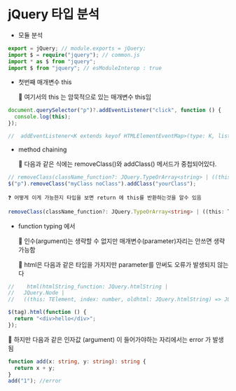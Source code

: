 # jQuery 타입 분석

- 모듈 분석

```ts
export = jQuery; // module.exports = jQuery;
import $ = require("jquery"); // common.js
import * as $ from "jquery";
import $ from "jquery"; // esModuleInterop : true
```

- 첫번째 매개변수 this

  🚩 여기서의 this 는 암묵적으로 있는 매개변수 this임

```ts
document.querySelector("p")?.addEventListener("click", function () {
  console.log(this);
});

//  addEventListener<K extends keyof HTMLElementEventMap>(type: K, listener: (this: HTMLParagraphElement, ev: HTMLElementEventMap[K]) => any, options?: boolean | AddEventListenerOptions): void;
```

- method chaining

  🚩 다음과 같은 식에는 removeClass()와 addClass() 메서드가 중첩되어있다.

```ts
// removeClass(className_function?: JQuery.TypeOrArray<string> | ((this: TElement, index: number, className: string) => string)): this;
$("p").removeClass("myClass noClass").addClass("yourClass");
```

    ❓ 어떻게 이게 가능한지 타입을 보면 return 에 this를 반환하는것을 알수 있음

```ts
removeClass(className_function?: JQuery.TypeOrArray<string> | ((this: TElement, index: number, className: string) => string)): this;
```

- function typing 에서

  💨 인수(argument)는 생략할 수 없지만 매개변수(parameter)자리는 안쓰면 생략 가능함

  📍 html은 다음과 같은 타입을 가지지만 parameter를 안써도 오류가 발생되지 않는다

```ts
//    html(htmlString_function: JQuery.htmlString |
//   JQuery.Node |
//   ((this: TElement, index: number, oldhtml: JQuery.htmlString) => JQuery.htmlString | JQuery.Node)): this;

$(tag).html(function () {
  return "<div>hello</div>";
});
```

📍 하지만 다음과 같은 인자값 (argument) 이 들어가야하는 자리에서는 error 가 발생됨

```ts
function add(x: string, y: string): string {
  return x + y;
}
add("1"); //error
```
